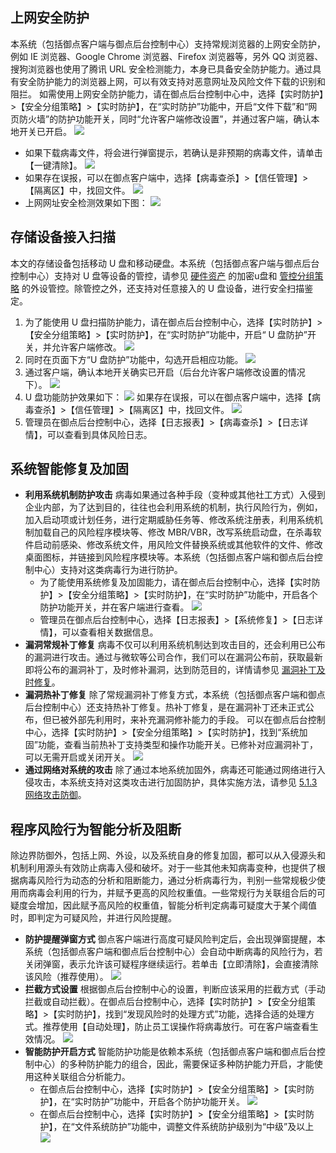 ## 上网安全防护
本系统（包括御点客户端与御点后台控制中心）支持常规浏览器的上网安全防护，例如 IE 浏览器、Google Chrome 浏览器、Firefox 浏览器等，另外 QQ 浏览器、搜狗浏览器也使用了腾讯 URL 安全检测能力，本身已具备安全防护能力。通过具有安全防护能力的浏览器上网，可以有效支持对恶意网址及风险文件下载的识别和阻拦。
如需使用上网安全防护能力，请在御点后台控制中心中，选择【实时防护】>【安全分组策略】>【实时防护】，在“实时防护”功能中，开启“文件下载”和“网页防火墙”的防护功能开关，同时“允许客户端修改设置”，并通过客户端，确认本地开关已开启。
![](https://main.qcloudimg.com/raw/69d73084e17df5185f910b046406c204.png)
- 如果下载病毒文件，将会进行弹窗提示，若确认是非预期的病毒文件，请单击【一键清除】。
![](https://main.qcloudimg.com/raw/727e71b9a3caecca9bf1512a7495cc69.png)
- 如果存在误报，可以在御点客户端中，选择【病毒查杀】>【信任管理】>【隔离区】中，找回文件。
![](https://main.qcloudimg.com/raw/51af86f2c82eb0cca1c35b8220a89505.png)
- 上网网址安全检测效果如下图：
![](https://main.qcloudimg.com/raw/74cab4d0ecd9d865e21ac161fdc5233f.png)

## 存储设备接入扫描
本文的存储设备包括移动 U 盘和移动硬盘。本系统（包括御点客户端与御点后台控制中心）支持对 U 盘等设备的管控，请参见 [硬件资产](https://cloud.tencent.com/document/product/1009/40166)  的加密u盘和 [管控分组策略](https://cloud.tencent.com/document/product/1009/40173) 的外设管控。除管控之外，还支持对任意接入的 U 盘设备，进行安全扫描鉴定。
1. 为了能使用 U 盘扫描防护能力，请在御点后台控制中心，选择【实时防护】>【安全分组策略】>【实时防护】，在“实时防护”功能中，开启“ U 盘防护”开关，并允许客户端修改。
![](https://main.qcloudimg.com/raw/6a8a53c513d1bdfe9ff30755dea6fe6c.png)
2. 同时在页面下方“U 盘防护”功能中，勾选开启相应功能。
![](https://main.qcloudimg.com/raw/de4ee2cbf6d14fda1e1336cfae0ec06b.png)
3. 通过客户端，确认本地开关确实已开启（后台允许客户端修改设置的情况下）。
![](https://main.qcloudimg.com/raw/2c76368f939de746ff1dacb49aae21f8.png)
4. U 盘功能防护效果如下：
![](https://main.qcloudimg.com/raw/e6b2897c9d0c5bc41002351c67448d04.png)
如果存在误报，可以在御点客户端中，选择【病毒查杀】>【信任管理】>【隔离区】中，找回文件。
![](https://main.qcloudimg.com/raw/51af86f2c82eb0cca1c35b8220a89505.png)
5. 管理员在御点后台控制中心，选择【日志报表】>【病毒查杀】>【日志详情】，可以查看到具体风险日志。


## 系统智能修复及加固
- **利用系统机制防护攻击**
病毒如果通过各种手段（变种或其他社工方式）入侵到企业内部，为了达到目的，往往也会利用系统的机制，执行风险行为，例如，加入启动项或计划任务，进行定期威胁任务等、修改系统注册表，利用系统机制加载自己的风险程序模块等、修改 MBR/VBR，改写系统启动盘，在杀毒软件启动前感染、修改系统文件，用风险文件替换系统或其他软件的文件、修改桌面图标，并链接到风险程序模块等。本系统（包括御点客户端和御点后台控制中心）支持对这类病毒行为进行防护。
	- 为了能使用系统修复及加固能力，请在御点后台控制中心，选择【实时防护】>【安全分组策略】>【实时防护】，在“实时防护”功能中，开启各个防护功能开关，并在客户端进行查看。
![](https://main.qcloudimg.com/raw/16eba7d4d2a6225aa407336bd2598b6e.png)
	- 管理员在御点后台控制中心，选择【日志报表】>【系统修复】>【日志详情】，可以查看相关数据信息。
- **漏洞常规补丁修复**
病毒不仅可以利用系统机制达到攻击目的，还会利用已公布的漏洞进行攻击。通过与微软等公司合作，我们可以在漏洞公布前，获取最新即将公布的漏洞补丁，及时修补漏洞，达到防范目的，详情请参见 [漏洞补丁及时修复](https://cloud.tencent.com/document/product/1009/40588)。
- **漏洞热补丁修复**
除了常规漏洞补丁修复方式，本系统（包括御点客户端和御点后台控制中心）还支持热补丁修复。热补丁修复，是在漏洞补丁还未正式公布，但已被外部先利用时，来补充漏洞修补能力的手段。
	可以在御点后台控制中心，选择【实时防护】>【安全分组策略】>【实时防护】，找到“系统加固”功能，查看当前热补丁支持类型和操作功能开关。已修补对应漏洞补丁，可以无需开启或关闭开关。
![](https://main.qcloudimg.com/raw/dc74c6e1f8db21891f904a3ef6fc632d.png)
- **通过网络对系统的攻击**
除了通过本地系统加固外，病毒还可能通过网络进行入侵攻击，本系统支持对这类攻击进行加固防护，具体实施方法，请参见 [5.1.3 网络攻击防御](#5.1.3-网络攻击防御)。

## 程序风险行为智能分析及阻断
除边界防御外，包括上网、外设，以及系统自身的修复加固，都可以从入侵源头和机制利用源头有效防止病毒入侵和破坏。对于一些其他未知病毒变种，也提供了根据病毒风险行为动态的分析和阻断能力，通过分析病毒行为，判别一些常规极少使用而病毒会利用的行为，并赋予更高的风险权重值。一些常规行为关联组合后的可疑度会增加，因此赋予高风险的权重值，智能分析判定病毒可疑度大于某个阈值时，即判定为可疑风险，并进行风险提醒。
- **防护提醒弹窗方式**
御点客户端进行高度可疑风险判定后，会出现弹窗提醒，本系统（包括御点客户端和御点后台控制中心）会自动中断病毒的风险行为，若关闭弹窗，表示允许该可疑程序继续运行。若单击【立即清除】，会直接清除该风险（推荐使用）。
![](https://main.qcloudimg.com/raw/12895b5fba01d7882bcefd1c94d2d9c5.png)
- **拦截方式设置**
根据御点后台控制中心的设置，判断应该采用的拦截方式（手动拦截或自动拦截）。在御点后台控制中心，选择【实时防护】>【安全分组策略】>【实时防护】，找到“发现风险时的处理方式”功能，选择合适的处理方式。推荐使用【自动处理】，防止员工误操作将病毒放行。可在客户端查看生效情况。
![](https://main.qcloudimg.com/raw/7fad3ff44290fd27c62118d6fe7fa949.png)
- **智能防护开启方式**
智能防护功能是依赖本系统（包括御点客户端和御点后台控制中心）的多种防护能力的组合，因此，需要保证多种防护能力开启，才能使用这种关联组合分析能力。
	- 在御点后台控制中心，选择【实时防护】>【安全分组策略】>【实时防护】，在“实时防护”功能中，开启各个防护功能开关。
![](https://main.qcloudimg.com/raw/2fa8159265b6dc98eefd618365952f98.png)
	- 在御点后台控制中心，选择【实时防护】>【安全分组策略】>【实时防护】，在“文件系统防护”功能中，调整文件系统防护级别为“中级”及以上
![](https://main.qcloudimg.com/raw/a22b974b56f0c9d3b3c74fd973c0cdbd.png)
